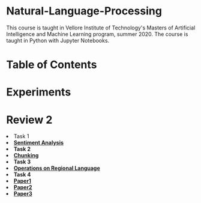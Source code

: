 # Natural-Language-Processing
This course is taught in Vellore Institute of Technology's Masters of Artificial Intelligence and Machine Learning program, summer 2020. The course is taught in Python with Jupyter Notebooks.

# Table of Contents







# Experiments



# Review 2
<li>Task 1
<b><li><a href="https://github.com/bhaswati96/nlp/blob/task1_sentiment/nlp_task.ipynb" class="button">Sentiment Analysis</a></li>
</li>

<li>Task 2 
<li><a href="https://github.com/bhaswati96/nlp/blob/Task-2/Chunking_of_LOR's%20(1).ipynb">Chunking</a></li>

</li>

<li>Task 3
<li><a href="https://github.com/bhaswati96/nlp/blob/Task-3/5_bengali_func.ipynb" class="button">Operations on Regional Language</a></li>
</li>

<li>Task 4
  <li><a href="https://github.com/bhaswati96/nlp/blob/TASK-4/08679416.pdf" class="button">Paper1</a></li>
  <li><a href="https://github.com/bhaswati96/nlp/blob/TASK-4/08858583.pdf" class="button">Paper2</a></li>
  <li><a href="https://github.com/bhaswati96/nlp/blob/TASK-4/SomeCorpusAccessToolsforBanglaCorpusIJOAL2016.pdf" class="button">Paper3</a></li>
  
</li>
 



